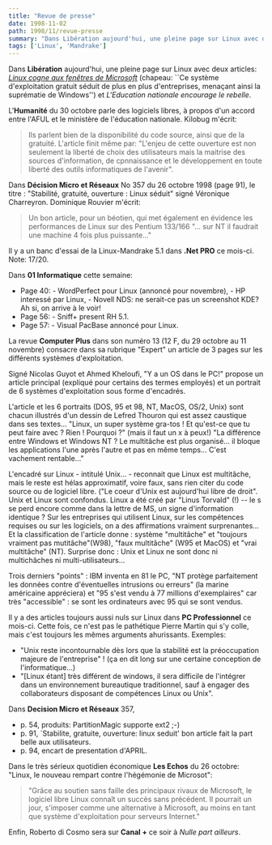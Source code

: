```yaml
---
title: "Revue de presse"
date: 1998-11-02
path: 1998/11/revue-presse
summary: "Dans Libération aujourd'hui, une pleine page sur Linux avec deux articles: Linux cogne aux fenêtres de Microsoft (chapeau: ``Ce système d'exploitation gratuit séduit de plus en plus d'entreprises, menaçant ainsi la suprématie de Windows'') et L'Education nationale encourage le rebelle."
tags: ['Linux', 'Mandrake']
---
```


<P>
Dans <B>Libération</B> aujourd'hui, une
pleine page sur Linux avec deux articles: <EM><A HREF="http://www.liberation.fr/quotidien/semaine/981102luns.html">Linux
cogne aux fenêtres de Microsoft</A></EM> (chapeau: ``Ce  système
d'exploitation gratuit séduit de plus en plus d'entreprises, menaçant
ainsi la suprématie de Windows'') et <EM>L'Education nationale encourage
le rebelle</EM>.
</P>

<P>
L'<B>Humanité</B> du 30 octobre parle des logiciels
libres, à propos d'un accord entre l'AFUL et le ministère de l'éducation
nationale. Kilobug m'écrit:
</P>

<BLOCKQUOTE>
Ils parlent bien de la disponibilité du code source, ainsi que de la
gratuité. L'article finit même par: "L'enjeu de cette ouverture est
non seulement la liberté de choix des utilisateurs mais la maitrise
des sources d'information, de cpnnaissance et le développement en toute
liberté des outils informatiques de l'avenir".
</BLOCKQUOTE>
<P>
Dans <B>Décision Micro et Réseaux</B> No 357 du 26 octobre 1998 (page
91), le titre : "Stabilité, gratuité, ouverture : Linux séduit" signé
Véronique Charreyron. Dominique Rouvier m'écrit:
</P>

<BLOCKQUOTE>
Un bon article, pour un béotien, qui met également en évidence les
performances de Linux sur des Pentium 133/166 "... sur NT il
faudrait une machine 4 fois plus puissante..."
</BLOCKQUOTE>
<P>
Il y a un banc d'essai de la Linux-Mandrake 5.1 dans <B>.Net PRO</B>
ce mois-ci. Note: 17/20.
</P>

<P>
Dans <B>01 Informatique</B> cette semaine:
</P>

<UL>

<LI>Page 40:
- WordPerfect pour Linux (annoncé pour novembre),
- HP interessé par Linux,
- Novell NDS: ne serait-ce pas un screenshot KDE? Ah si, on arrive à le voir!

<LI>Page 56: - Sniff+ present RH 5.1.
<LI>Page 57: - Visual PacBase annoncé pour Linux.
</UL>

<P>
La revue <B>Computer Plus</B> dans son numéro 13 (12 F, du 29 octobre
au 11 novembre) consacre dans sa rubrique "Expert" un article de 3 pages
sur les différents systèmes d'exploitation.
</P>

<P>
Signé Nicolas Guyot et Ahmed Kheloufi, "Y a un OS dans le PC!"
propose un article principal (expliqué pour certains des termes
employés) et un portrait de 6 systèmes d'exploitation sous forme
d'encadrés.
</P>

<P>
L'article et les 6 portraits (DOS, 95 et 98, NT, MacOS, OS/2, Unix)
sont chacun illustrés d'un dessin de Lefred Thouron qui est assez
caustique dans ses textes...
"Linux, un super système gra-tos !
Et qu'est-ce que tu peut faire avec ? Rien ! Pourquoi ?" (mais il faut
un x à peux!)
"La différence entre Windows et Windows NT ? Le multitâche est plus
organisé... il bloque les applications l'une après l'autre et pas en
même temps... C'est vachement rentable..."
</P>

<P>
L'encadré sur Linux - intitulé Unix... - reconnait que Linux est
multitâche, mais le reste est hélas approximatif, voire faux, sans rien
citer du code source ou de logiciel libre. ("Le coeur d'Unix est
aujourd'hui libre de droit". Unix et Linux sont confondus. Linux a été
créé par "Linus Torvald" (!) -- le s se perd encore comme dans la lettre
de MS, un signe d'information identique ? Sur les entreprises qui
utilisent Linux, sur les compétences requises ou sur les logiciels, on a
des affirmations vraiment surprenantes... Et la classification de
l'article donne : système "multitâche" et "toujours vraiment pas
mutitâche"(W98), "faux multitâche" (W95 et MacOS) et "vrai multitâche"
(NT). Surprise donc : Unix et Linux ne sont donc ni multichâches ni
multi-utilisateurs...
</P>

<P>
Trois derniers "points" : IBM inventa en 81 le PC, "NT protège
parfaitement les données contre d'éventuelles intrusions ou erreurs" (la
marine américaine appréciera) et "95 s'est vendu à 77 millions
d'exemplaires" car très "accessible" : se sont les ordinateurs avec 95
qui se sont vendus.
</P>

<P>
Il y a des articles toujours aussi nuls sur Linux dans <B>PC Professionnel</B>
ce mois-ci. Cette fois, ce n'est pas le pathétique Pierre Martin qui s'y colle,
mais c'est toujours les mêmes arguments ahurissants. Exemples:
</P>

<UL>

<LI>"Unix reste incontournable dès lors que la stabilité est la
préoccupation majeure de l'entreprise" ! (ça en dit long sur une certaine
conception de l'informatique...)
<LI>"[Linux étant] très différent de windows, il sera difficile de
l'intégrer dans un environnement bureautique traditionnel, sauf à engager
des collaborateurs disposant de compétences Linux ou Unix".
</UL>

<P>
Dans <B>Decision Micro et Réseaux</B> 357,
</P>

<UL>

<LI>p. 54, produits: PartitionMagic supporte ext2 ;-)
<LI>p. 91, `Stabilite, gratuite, ouverture: linux seduit'
bon article fait la part belle aux utilisateurs.
<LI>p. 94, encart de presentation d'APRIL.
</UL>

<P>
Dans le très sérieux quotidien économique
<B>Les Echos</B> du 26 octobre: "Linux, le nouveau rempart contre
l'hégémonie de Microsot":
</P>

<BLOCKQUOTE>
"Grâce au soutien sans faille des principaux rivaux de Microsoft, le
logiciel libre Linux connaît un succès sans précédent. Il pourrait un
jour, s'imposer comme une alternative à Microsoft, au moins en tant que
système d'exploitation pour serveurs Internet."
</BLOCKQUOTE>
<P>
Enfin, Roberto di Cosmo sera sur <B>Canal +</B> ce soir à
<EM>Nulle part ailleurs</EM>.
</P>



